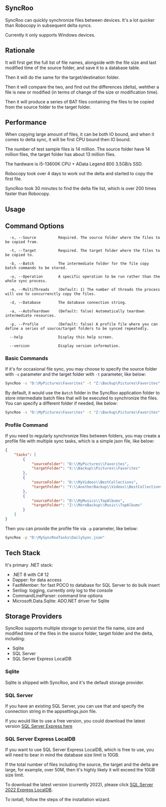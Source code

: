 ## SyncRoo
SyncRoo can quickly synchronize files between devices. It's a lot quicker than Robocopy in subsequent delta syncs.

Currently it only supports Windows devices.

## Rationale
It will first get the full list of file names, alongside with the file size and last modified time of the source folder, and save it to a database table.

Then it will do the same for the target/destination folder.

Then it will compare the two, and find out the differences (delta), wehther a file is new or modified (in terms of change of the size or modification time).

Then it will produce a series of BAT files containing the files to be copied from the source folder to the target folder.

## Performance
When copying large amount of files, it can be both IO bound, and when it comes to delta sync, it will be first CPU bound then IO bound.

The number of test sample files is 14 million. The source folder have 14 million files, the target folder has about 13 million files.

The hardware is i5-13600K CPU + AData Legend 800 3.5GB/s SSD.

Robocopy took over 4 days to work out the delta and started to copy the first file.

SyncRoo took 30 minutes to find the delta file list, which is over 200 times faster than Robocopy.

## Usage

## Command Options

```text
  -s, --Source          Required. The source folder where the files to be copied from.

  -t, --Target          Required. The target folder where the files to be copied to.

  -b, --Batch           The intermediate folder for the file copy batch commands to be stored.

  -o, --Operation       A specific operation to be run rather than the whole sync process.

  -m, --MultiThreads    (Default: 1) The number of threads the process will use to concurrenctly copy the files.

  -d, --Database        The database connection string.

  -a, --AutoTeardown    (Default: false) Automatically teardown intermediate resources.

  -p, --Profile         (Default: false) A profile file where you can define a series of source/target folders to be synced repeatedly.

  --help                Display this help screen.

  --version             Display version information.
```

### Basic Commands

If it's for occasional file sync, you may choose to specify the source folder with `-s` parameter and the target folder with `-t` parameter, like below:
```bat
SyncRoo -s "D:\MyPictures\Favorites" -t "Z:\Backup\Pictures\Favorites"
```

By default, it would use the `Batch` folder in the SyncRoo application folder to store intermediate batch files that will be executed to synchronize the files. You can specify a different folder if needed, like below:
```bat
SyncRoo -s "D:\MyPictures\Favorites" -t "Z:\Backup\Pictures\Favorites" -b "C:\Temp\SyncRooBatch"
```

### Profile Command
If you need to regularly synchronize files between folders, you may create a profile file with multiple sync tasks, which is a simple json file, like below:
```json
{
	"tasks": [
		{
			"sourceFolder": "D:\\MyPictures\\Favorites",
			"targetFolder": "X:\\Backup\\Pictures\\Favorites"
		},
		{
			"sourceFolder": "D:\\MyVideos\\BestCollections",
			"targetFolder": "Y:\\AnotherBackup\\Videos\\BestCollections"
		},
		{
			"sourceFolder": "D:\\MyMusics\\TopAlbums",
			"targetFolder": "Z:\\MoreBackup\\Music\\TopAlbums"
		}
	]
}
```

Then you can provide the profile file via `-p` parameter, like below:
```bat
SyncRoo -p "D:\MySyncRooTasks\DailySync.json"
```

## Tech Stack
It's primary .NET stack:
- .NET 8 with C# 12
- Dapper: for data access
- FastMember: for fast POCO to database for SQL Server to do bulk insert
- Serilog: logging, currently only log to the console
- CommandLineParser: command line options
- Microsoft.Data.Sqlite: ADO.NET driver for Sqlite

## Storage Providers
SyncRoo supports multiple storage to persist the file name, size and modified time of the files in the source folder, target folder and the delta, including:
- Sqlite
- SQL Server
- SQL Server Express LocalDB

### Sqlite
Sqlite is shipped with SyncRoo, and it's the default storage provider.

### SQL Server
If you have an existing SQL Server, you can use that and specify the connection string in the appsettings.json file.

If you would like to use a free version, you could download the latest version [SQL Server Express here](https://www.microsoft.com/en-au/sql-server/sql-server-downloads)

### SQL Server Express LocalDB
If you want to use SQL Server Express LocalDB, which is free to use, you will need to bear in mind the database size limit is 10GB.

If the total number of files including the source, the target and the delta are large, for example, over 50M, then it's highly likely it will exceed the 10GB size limit.

To download the latest version (currently 2022), please click [SQL Server 2022 Express LocalDB](https://download.microsoft.com/download/3/8/d/38de7036-2433-4207-8eae-06e247e17b25/SqlLocalDB.msi).

To isntall, follow the steps of the installation wizard.
